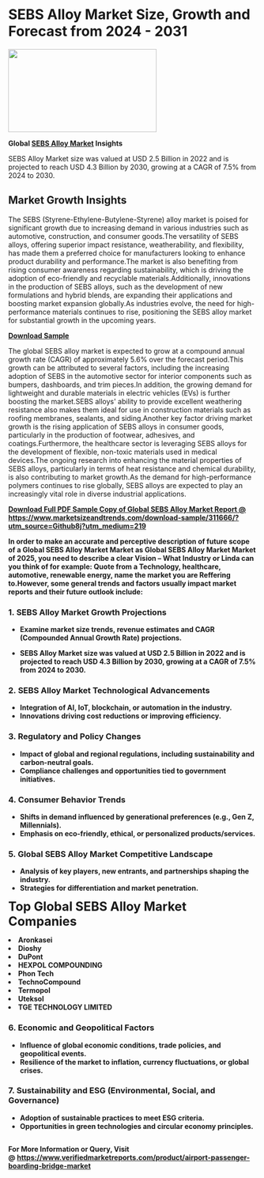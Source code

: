 <H1>SEBS Alloy Market Size, Growth and Forecast from 2024 - 2031</H1><img class="aligncenter size-medium wp-image-584254" src="https://thirdeyenews.in/wp-content/uploads/2024/09/Global-Market-Research-300x168.jpeg" alt="" width="300" height="168" /><p><strong>Global&nbsp;<a href="https://www.marketsizeandtrends.com/download-sample/311666/?utm_source=Github8j?utm_medium=219">SEBS Alloy Market</a> Insights</strong></p><p>SEBS Alloy Market size was valued at USD 2.5 Billion in 2022 and is projected to reach USD 4.3 Billion by 2030, growing at a CAGR of 7.5% from 2024 to 2030.</p><p><h2>Market Growth Insights</h2> <p>The SEBS (Styrene-Ethylene-Butylene-Styrene) alloy market is poised for significant growth due to increasing demand in various industries such as automotive, construction, and consumer goods.The versatility of SEBS alloys, offering superior impact resistance, weatherability, and flexibility, has made them a preferred choice for manufacturers looking to enhance product durability and performance.The market is also benefiting from rising consumer awareness regarding sustainability, which is driving the adoption of eco-friendly and recyclable materials.Additionally, innovations in the production of SEBS alloys, such as the development of new formulations and hybrid blends, are expanding their applications and boosting market expansion globally.As industries evolve, the need for high-performance materials continues to rise, positioning the SEBS alloy market for substantial growth in the upcoming years.</p> <p><strong><a href="#">Download Sample</a></strong></p> <p>The global SEBS alloy market is expected to grow at a compound annual growth rate (CAGR) of approximately 5.6% over the forecast period.This growth can be attributed to several factors, including the increasing adoption of SEBS in the automotive sector for interior components such as bumpers, dashboards, and trim pieces.In addition, the growing demand for lightweight and durable materials in electric vehicles (EVs) is further boosting the market.SEBS alloys' ability to provide excellent weathering resistance also makes them ideal for use in construction materials such as roofing membranes, sealants, and siding.Another key factor driving market growth is the rising application of SEBS alloys in consumer goods, particularly in the production of footwear, adhesives, and coatings.Furthermore, the healthcare sector is leveraging SEBS alloys for the development of flexible, non-toxic materials used in medical devices.The ongoing research into enhancing the material properties of SEBS alloys, particularly in terms of heat resistance and chemical durability, is also contributing to market growth.As the demand for high-performance polymers continues to rise globally, SEBS alloys are expected to play an increasingly vital role in diverse industrial applications.</p> <p><strong><a href="#"></p><p><span class=""><strong>Download Full PDF Sample Copy of Global SEBS Alloy Market Report</strong> @ <a href="https://www.marketsizeandtrends.com/download-sample/311666/?utm_source=Github8j?utm_medium=219" target="_blank">https://www.marketsizeandtrends.com/download-sample/311666/?utm_source=Github8j?utm_medium=219</a></span></p><p>In order to make an accurate and perceptive description of future scope of a Global&nbsp;SEBS Alloy Market Market as Global&nbsp;SEBS Alloy Market Market of 2025, you need to describe a clear Vision &ndash; What Industry or Linda can you think of for example: Quote from a Technology, healthcare, automotive, renewable energy, name the market you are Reffering to.However, some general trends and factors usually impact market reports and their future outlook include:</p><h3>1.&nbsp;<strong>SEBS Alloy Market Growth Projections</strong></h3><ul><li>Examine market size trends, revenue estimates and CAGR (Compounded Annual Growth Rate) projections.</li><li><p>SEBS Alloy Market size was valued at USD 2.5 Billion in 2022 and is projected to reach USD 4.3 Billion by 2030, growing at a CAGR of 7.5% from 2024 to 2030.</p></li></ul><h3>2.&nbsp;<strong>SEBS Alloy Market Technological Advancements</strong></h3><ul><li>Integration of AI, IoT, blockchain, or automation in the industry.</li><li>Innovations driving cost reductions or improving efficiency.</li></ul><h3>3.&nbsp;<strong>Regulatory and Policy Changes</strong></h3><ul><li>Impact of global and regional regulations, including sustainability and carbon-neutral goals.</li><li>Compliance challenges and opportunities tied to government initiatives.</li></ul><h3>4.&nbsp;<strong>Consumer Behavior Trends</strong></h3><ul><li>Shifts in demand influenced by generational preferences (e.g., Gen Z, Millennials).</li><li>Emphasis on eco-friendly, ethical, or personalized products/services.</li></ul><h3>5.&nbsp;<strong>Global SEBS Alloy Market Competitive Landscape</strong></h3><ul><li>Analysis of key players, new entrants, and partnerships shaping the industry.</li><li>Strategies for differentiation and market penetration.</li></ul><p data-pm-slice="1 1 []"><span style="color: inherit; font-family: inherit; font-size: 25px;">Top Global SEBS Alloy Market Companies</span></p><div class="" data-test-id=""><p><li>Aronkasei</li><li> Dioshy</li><li> DuPont</li><li> HEXPOL COMPOUNDING</li><li> Phon Tech</li><li> TechnoCompound</li><li> Termopol</li><li> Uteksol</li><li> TGE TECHNOLOGY LIMITED</li></p></div><h3>6.&nbsp;<strong>Economic and Geopolitical Factors</strong></h3><ul><li>Influence of global economic conditions, trade policies, and geopolitical events.</li><li>Resilience of the market to inflation, currency fluctuations, or global crises.</li></ul><h3>7.&nbsp;<strong>Sustainability and ESG (Environmental, Social, and Governance)</strong></h3><ul><li>Adoption of sustainable practices to meet ESG criteria.</li><li>Opportunities in green technologies and circular economy principles.</li></ul><h2><strong style="font-size: 14px;">For More Information or Query, Visit @&nbsp;</strong><a style="background-color: #ffffff; font-size: 14px;" href="https://www.marketsizeandtrends.com/report/sebs-alloy-market/" target="_blank">https://www.verifiedmarketreports.com/product/airport-passenger-boarding-bridge-market</a></h2>